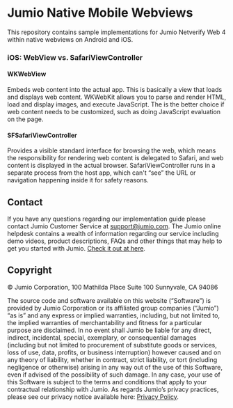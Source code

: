 # Jumio Native Mobile Webviews
This repository contains sample implementations for Jumio Netverify Web 4 within native webviews on Android and iOS.

### iOS: WebView vs. SafariViewController

#### WKWebView
Embeds web content into the actual app. This is basically a view that loads and displays web content. WKWebKit allows you to parse and render HTML, load and display images, and execute JavaScript. The is the better choice if web content needs to be customized, such as doing JavaScript evaluation on the page.

#### SFSafariViewController
Provides a visible standard interface for browsing the web, which means the responsibility for rendering web content is delegated to Safari, and web content is displayed in the actual browser. SafariViewController runs in a separate process from the host app, which can't “see” the URL or navigation happening inside it for safety reasons.


## Contact
If you have any questions regarding our implementation guide please contact Jumio Customer Service at support@jumio.com. The Jumio online helpdesk contains a wealth of information regarding our service including demo videos, product descriptions, FAQs and other things that may help to get you started with Jumio. [Check it out at here](https://support.jumio.com).

## Copyright
&copy; Jumio Corporation, 100 Mathilda Place Suite 100 Sunnyvale, CA 94086

The source code and software available on this website (“Software”) is provided by Jumio Corporation or its affiliated group companies (“Jumio”) “as is” and any express or implied warranties, including, but not limited to, the implied warranties of merchantability and fitness for a particular purpose are disclaimed. In no event shall Jumio be liable for any direct, indirect, incidental, special, exemplary, or consequential damages (including but not limited to procurement of substitute goods or services, loss of use, data, profits, or business interruption) however caused and on any theory of liability, whether in contract, strict liability, or tort (including negligence or otherwise) arising in any way out of the use of this Software, even if advised of the possibility of such damage. In any case, your use of this Software is subject to the terms and conditions that apply to your contractual relationship with Jumio. As regards Jumio’s privacy practices, please see our privacy notice available here: [Privacy Policy](https://www.jumio.com/privacy-center/privacy-notices/online-services-notice/).
